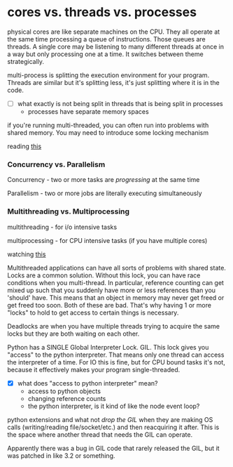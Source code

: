 # cores vs. threads vs. processes

physical cores are like separate machines on the CPU. They all operate at the same time processing a queue of instructions. Those queues are threads. A single core may be listening to many different threads at once in a way but only processing one at a time. It switches between theme strategically.

multi-process is splitting the execution environment for your program. Threads are similar but it's splitting less, it's just splitting where it is in the code. 

- [ ]  what exactly is not being split in threads that is being split in processes
    - processes have separate memory spaces

if you're running multi-threaded, you can often run into problems with shared memory. You may need to introduce some locking mechanism

reading [this](https://towardsdatascience.com/multithreading-vs-multiprocessing-in-python-3afeb73e105f)

### Concurrency vs. Parallelism

Concurrency - two or more tasks are *progressing* at the same time

Parallelism - two or more jobs are literally executing simultaneously

### Multithreading vs. Multiprocessing

multithreading - for i/o intensive tasks

multiprocessing - for CPU intensive tasks (if you have multiple cores)

watching [this](https://www.youtube.com/watch?v=KVKufdTphKs)

Multithreaded applications can have all sorts of problems with shared state. Locks are a common solution. Without this lock, you can have race conditions when you multi-thread. In particular, reference counting can get mixed up such that you suddenly have more or less references than you 'should' have. This means that an object in memory may never get freed or get freed too soon. Both of these are bad. That's why having 1 or more "locks" to hold to get access to certain things is necessary.

Deadlocks are when you have multiple threads trying to acquire the same locks but they are both waiting on each other.

Python has a SINGLE Global Interpreter Lock. GIL. This lock gives you "access" to the python interpreter. That means only one thread can access the interpreter of a time. For IO this is fine, but for CPU bound tasks it's not, because it effectively makes your program single-threaded.

- [x]  what does "access to python interpreter" mean?
    - access to python objects
    - changing reference counts
    - the python interpreter, is it kind of like the node event loop?

python extensions and what not *drop the GIL* when they are making OS calls (writing/reading file/socket/etc.) and then reacquiring it after. This is the space where another thread that needs the GIL can operate.

Apparently there was a bug in GIL code that rarely released the GIL, but it was patched in like 3.2 or something.